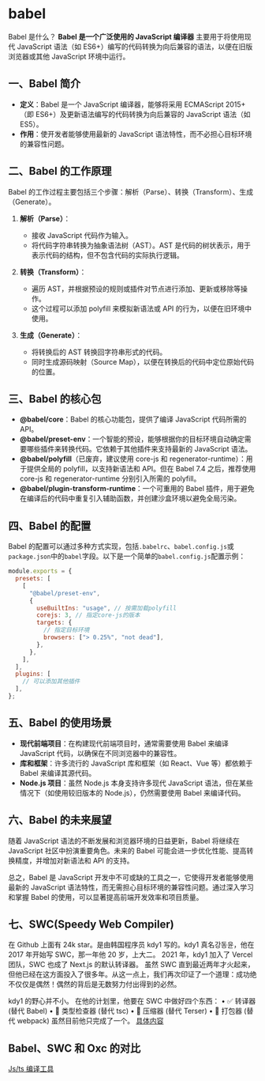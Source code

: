 # babel

Babel 是什么？
**Babel 是一个广泛使用的 JavaScript 编译器**
主要用于将使用现代 JavaScript 语法（如 ES6+）编写的代码转换为向后兼容的语法，以便在旧版浏览器或其他 JavaScript 环境中运行。

## 一、Babel 简介

- **定义**：Babel 是一个 JavaScript 编译器，能够将采用 ECMAScript 2015+（即 ES6+）及更新语法编写的代码转换为向后兼容的 JavaScript 语法（如 ES5）。
- **作用**：使开发者能够使用最新的 JavaScript 语法特性，而不必担心目标环境的兼容性问题。

## 二、Babel 的工作原理

Babel 的工作过程主要包括三个步骤：解析（Parse）、转换（Transform）、生成（Generate）。

1. **解析（Parse）**：

   - 接收 JavaScript 代码作为输入。
   - 将代码字符串转换为抽象语法树（AST）。AST 是代码的树状表示，用于表示代码的结构，但不包含代码的实际执行逻辑。

2. **转换（Transform）**：

   - 遍历 AST，并根据预设的规则或插件对节点进行添加、更新或移除等操作。
   - 这个过程可以添加 polyfill 来模拟新语法或 API 的行为，以便在旧环境中使用。

3. **生成（Generate）**：
   - 将转换后的 AST 转换回字符串形式的代码。
   - 同时生成源码映射（Source Map），以便在转换后的代码中定位原始代码的位置。

## 三、Babel 的核心包

- **@babel/core**：Babel 的核心功能包，提供了编译 JavaScript 代码所需的 API。
- **@babel/preset-env**：一个智能的预设，能够根据你的目标环境自动确定需要哪些插件来转换代码。它依赖于其他插件来支持最新的 JavaScript 语法。
- **@babel/polyfill**（已废弃，建议使用 core-js 和 regenerator-runtime）：用于提供全局的 polyfill，以支持新语法和 API。但在 Babel 7.4 之后，推荐使用 core-js 和 regenerator-runtime 分别引入所需的 polyfill。
- **@babel/plugin-transform-runtime**：一个可重用的 Babel 插件，用于避免在编译后的代码中重复引入辅助函数，并创建沙盒环境以避免全局污染。

## 四、Babel 的配置

Babel 的配置可以通过多种方式实现，包括`.babelrc`、`babel.config.js`或`package.json`中的`babel`字段。以下是一个简单的`babel.config.js`配置示例：

```javascript
module.exports = {
  presets: [
    [
      "@babel/preset-env",
      {
        useBuiltIns: "usage", // 按需加载polyfill
        corejs: 3, // 指定core-js的版本
        targets: {
          // 指定目标环境
          browsers: ["> 0.25%", "not dead"],
        },
      },
    ],
  ],
  plugins: [
    // 可以添加其他插件
  ],
};
```

## 五、Babel 的使用场景

- **现代前端项目**：在构建现代前端项目时，通常需要使用 Babel 来编译 JavaScript 代码，以确保在不同浏览器中的兼容性。
- **库和框架**：许多流行的 JavaScript 库和框架（如 React、Vue 等）都依赖于 Babel 来编译其源代码。
- **Node.js 项目**：虽然 Node.js 本身支持许多现代 JavaScript 语法，但在某些情况下（如使用较旧版本的 Node.js），仍然需要使用 Babel 来编译代码。

## 六、Babel 的未来展望

随着 JavaScript 语法的不断发展和浏览器环境的日益更新，Babel 将继续在 JavaScript 社区中扮演重要角色。未来的 Babel 可能会进一步优化性能、提高转换精度，并增加对新语法和 API 的支持。

总之，Babel 是 JavaScript 开发中不可或缺的工具之一，它使得开发者能够使用最新的 JavaScript 语法特性，而无需担心目标环境的兼容性问题。通过深入学习和掌握 Babel 的使用，可以显著提高前端开发效率和项目质量。

## 七、SWC(Speedy Web Compiler)

在 Github 上面有 24k star。是由韩国程序员 kdy1 写的。kdy1 真名강동윤，他在 2017 年开始写 SWC，那一年他 20 岁，上大二。
2021 年，kdy1 加入了 Vercel 团队，SWC 也成了 Next.js 的默认转译器。
虽然 SWC 直到最近两年才火起来，但他已经在这方面投入了很多年。从这一点上，我们再次印证了一个道理：成功绝不仅仅是偶然！偶然的背后是无数努力付出得到的必然。

kdy1 的野心并不小。
在他的计划里，他要在 SWC 中做好四个东西：
• ✅ 转译器 (替代 Babel)
• 🚧 类型检查器 (替代 tsc)
• 🚧 压缩器 (替代 Terser)
• 🚧 打包器 (替代 webpack)
虽然目前他只完成了一个。
[具体内容](https://developer.aliyun.com/article/1266624)

## Babel、SWC 和 Oxc 的对比

[Js/ts 编译工具](https://blog.csdn.net/weixin_44733660/article/details/142750962)
